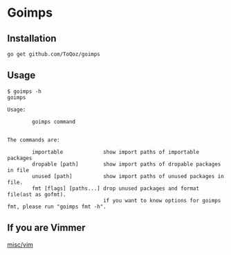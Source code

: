 # Goimps

## Installation

`go get github.com/ToQoz/goimps`

## Usage

```
$ goimps -h
goimps

Usage:

        goimps command


The commands are:

        importable             show import paths of importable packages
        dropable [path]        show import paths of dropable packages in file
        unused [path]          show import paths of unused packages in file.
        fmt [flags] [paths...] drop unused packages and format file(ast as gofmt).
                               if you want to know options for goimps fmt, please run "goimps fmt -h".
```

## If you are Vimmer

[misc/vim](/misc/vim)
